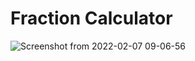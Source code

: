 # Fraction Calculator
  
  ![Screenshot from 2022-02-07 09-06-56](https://user-images.githubusercontent.com/69078357/152741075-7ad87b62-63d8-4a57-a686-42a4bfbc6a19.png)
